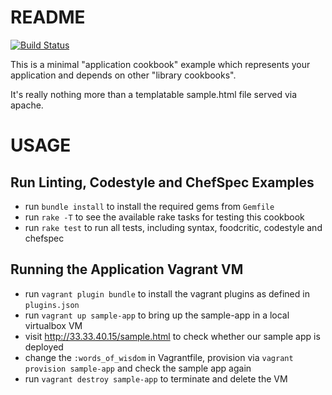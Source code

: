 
# README

[![Build Status](https://travis-ci.org/tknerr/sample-application-cookbook.png?branch=master)](https://travis-ci.org/tknerr/sample-application-cookbook)

This is a minimal "application cookbook" example which represents your application and depends on other "library cookbooks".

It's really nothing more than a templatable sample.html file served via apache. 


# USAGE

## Run Linting, Codestyle and ChefSpec Examples

* run `bundle install` to install the required gems from `Gemfile`
* run `rake -T` to see the available rake tasks for testing this cookbook
* run `rake test` to run all tests, including syntax, foodcritic, codestyle and chefspec

## Running the Application Vagrant VM

* run `vagrant plugin bundle` to install the vagrant plugins as defined in `plugins.json`
* run `vagrant up sample-app` to bring up the sample-app in a local virtualbox VM
* visit http://33.33.40.15/sample.html to check whether our sample app is deployed
* change the `:words_of_wisdom` in Vagrantfile, provision via `vagrant provision sample-app` and check the sample app again
* run `vagrant destroy sample-app` to terminate and delete the VM